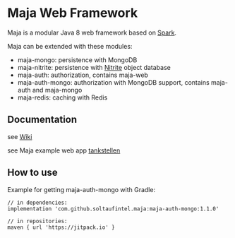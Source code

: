 # Maja Web Framework

Maja is a modular Java 8 web framework based on [Spark](http://sparkjava.com).

Maja can be extended with these modules:

* maja-mongo: persistence with MongoDB
* maja-nitrite: persistence with [Nitrite](https://github.com/nitrite/nitrite-java) object database
* maja-auth: authorization, contains maja-web
* maja-auth-mongo: authorization with MongoDB support, contains maja-auth and maja-mongo
* maja-redis: caching with Redis

## Documentation
see [Wiki](https://github.com/SoltauFintel/maja/wiki/Maja-framework_de)

see Maja example web app [tankstellen](https://github.com/SoltauFintel/tankstellen)

## How to use
Example for getting maja-auth-mongo with Gradle:

    // in dependencies:
    implementation 'com.github.soltaufintel.maja:maja-auth-mongo:1.1.0'
	
    // in repositories:
    maven { url 'https://jitpack.io' }
